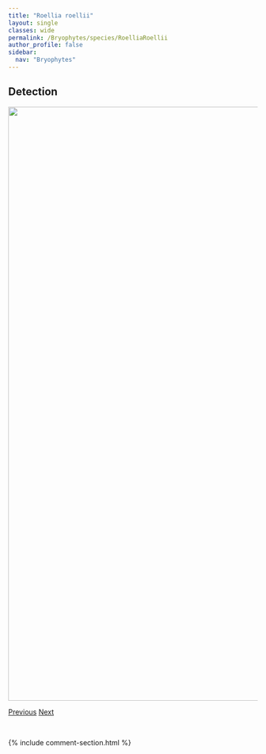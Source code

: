 ```yaml
---
title: "Roellia roellii"
layout: single
classes: wide
permalink: /Bryophytes/species/RoelliaRoellii
author_profile: false
sidebar:
  nav: "Bryophytes"
---
```


<h2>Detection</h2>

<a href="https://drive.google.com/uc?export=view&id=1_cF7Byul1qpgNN5yiZFav02UdxmCCspN">
<img src="https://drive.google.com/uc?export=view&id=1_cF7Byul1qpgNN5yiZFav02UdxmCCspN" height = "1200" width = "800">
</a>


<a href="/DevelopmentWebsite/Bryophytes/species/RicciocarposNatans" class="pagination--pager" title="Ricciocarpos natans">Previous</a> <a href="/DevelopmentWebsite/Bryophytes/species/RosulabryumFlaccidum" class="pagination--pager" title="Rosulabryum flaccidum">Next</a>

<p>&nbsp;</p>

{% include comment-section.html %}

